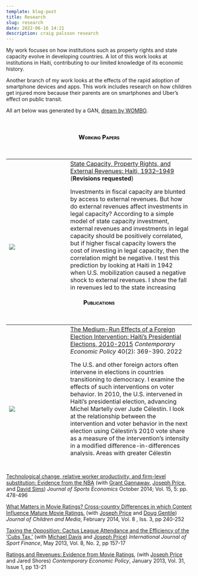 ```yaml
---
template: blog-post
title: Research
slug: research
date: 2022-06-16 14:21
description: craig palsson research
---
```

My work focuses on how institutions such as property rights and state capacity evolve in developing countries. A lot of this work looks at institutions in Haiti, contributing to our limited knowledge of its economic history.

Another branch of my work looks at the effects of the rapid adoption of smartphone devices and apps. This work includes research on how children get injured more because their parents are on smartphones and Uber’s effect on public transit.

All art below was generated by a GAN, <a href="https://app.wombo.art/">dream by WOMBO</a>.

&nbsp;

<center>

<h3 style="color: #000000; font-variant: small-caps;">Working Papers</h3>
&nbsp;

<table style="height: 357;" width="716">
<tbody>
<tr>
<td style="vertical-align: middle;" width="150">

![](/assets/state-capacity-external-revenues.jpg)

</td>
<td style="vertical-align: middle;"><a href="https://www.craigpalsson.com/wp-content/uploads/2021/07/WP-Palsson-State-Capacity-and-External-Revenues.pdf">State Capacity, Property Rights, and External Revenues: Haiti, 1932–1949 </a>(<b>Revisions requested</b>)

Investments in fiscal capacity are blunted by access to external revenues. But how do external revenues affect investments in legal capacity? According to a simple model of state capacity investment, external revenues and investments in legal capacity should be positively correlated, but if higher fiscal capacity lowers the cost of investing in legal capacity, then the correlation might be negative. I test this prediction by looking at Haiti in 1942 when U.S. mobilization caused a negative shock to external revenues. I show the fall in revenues led to the state increasing investments in legal capacity and property rights security. I account for this inconsistency by showing that investment complementarities can alter how states invest in capacity.</td>

</tr>
<tr>
<td style="vertical-align: middle;">

![](/assets/vancuber.jpg)

</td>
<td style="vertical-align: middle;"><a href="https://www.craigpalsson.com/wp-content/uploads/2021/07/WP-Vancouver_and_Uber.pdf">VancUber: The Effect of Ride-Hailing on Public Transportation, Congestion, and Traffic Fatalities </a> (with John Cairncross and <a href="http://individual.utoronto.ca/jhall/">Jonathan Hall</a> (<b>Revisions Requested</b>) 

We investigate the long-run effect of ride-hailing on public transit ridership, traffic congestion, and traffic fatalities. We identify ride-hailing’s long-run effect by exploiting British Columbia’s use of pre-existing regulation to ban ride-hailing from Vancouver. We use the synthetic control method to choose the set of treated cities that best matches Vancouver trends in each outcome before ride-hailing’s entry. We do not find a statistically significant effect of ride-hailing on our outcomes. Our confidence intervals provide bounds on the likely effect of ride-hailing on transit ridership and congestion that are smaller than many existing estimates. Our results for fatalities are imprecise.</td>

</tr>
</tbody>
</table>
<h3 style="color: #000000; font-variant: small-caps;">Publications</h3>
&nbsp;
<table style="height: 357px;" width="716">
<tbody>
<tr>
<td style="vertical-align: middle;" width="150">

![](/assets/election-intervention.jpg)

</td>
<td style="vertical-align: middle;"><a href="assets/Palsson 2021 CEP.pdf">The Medium-Run Effects of a Foreign Election Intervention: Haiti’s Presidential Elections, 2010-2015</a> <em>Contemporary Economic Policy</em> 40(2): 369-390. 2022

The U.S. and other foreign actors often intervene in elections in countries transitioning to democracy. I examine the effects of such interventions on voter behavior. In 2010, the U.S. intervened in Haiti’s presidential election, advancing Michel Martelly over Jude Célestin. I look at the relationship between the intervention and voter behavior in the next election using Célestin’s 2010 vote share as a measure of the intervention’s intensity in a modified difference-in-differences analysis. Areas with greater Célestin support in 2010 had lower turnout in 2015. The relationship is robust to many sensitivity tests that account for possible confounding effects from fraud.</td>

</tr>
<tr>
<td style="vertical-align: middle;">

![](/assets/jmp.jpg)

</td>
<td style="vertical-align: middle;"><a href="https://www.craigpalsson.com/Palsson JEH Web.pdf">Small Farms, Large Transaction Costs: Haiti's Missing Sugar </a> (2021) <em> Journal of Economic History, 81(2): 513--548</em>

In the eighteenth century, Haiti was the world’s leading sugar producer, but when cane surged in the Caribbean in the early twentieth century, Haiti produced none. Instead, the land sat idle while workers emigrated to work on sugar plantations. I examine the hypothesis that historical property rights institutions created high transaction costs for converting land to cane production. I collect new data on land-use from 1928–1950 and a proxy for transaction costs. The evidence suggests transaction costs impeded the land market from responding to the sugar boom.</td>

</tr>
<tr>
<td style="vertical-align: middle;">

![](/assets/uber-public-transit.jpg)

</td>
<td style="vertical-align: middle;"><a href="https://www.sciencedirect.com/science/article/abs/pii/S0094119018300731">Is Uber a substitute or complement to public transit? </a> (with <a href="http://individual.utoronto.ca/jhall/">Jonathan Hall</a> and <a href="https://economics.byu.edu/directory/joseph-p-price">Joseph Price</a>). <em>Journal of Urban Economics</em> 108: 36-50. 2018

How Uber affects public transit ridership is a relevant policy question facing cities worldwide. Theoretically, Uber’s effect on transit is ambiguous: while Uber is an alternative mode of travel, it can also increase the reach and flexibility of public transit’s fixed-route, fixed-schedule service. We estimate the effect of Uber on public transit ridership using a difference-in-differences design that exploits variation across U.S. metropolitan areas in both the intensity of Uber penetration and the timing of Uber entry. We find that Uber is a complement for the average transit agency, increasing ridership by five percent after two years. This average effect masks considerable heterogeneity, with Uber increasing ridership more in larger cities and for smaller transit agencies.</td>

</tr>
<tr>
<td style="vertical-align: middle;">

![](/assets/smartphones.jpg)

</td>
<td style="vertical-align: middle;"><a href="http://www.sciencedirect.com/science/article/pii/S0047272717301810">Smartphones and Child Injuries</a> <em>Journal of Public Economics</em> December 2017; Vol. 156, pp. 200-213

From 2005 to 2012, injuries to children under five increased by 10%, possibly because smartphones distract caregivers from supervising children. I exploit the expansion of AT&amp;T's 3G network in both a difference-in-differences and a triple difference framework and find that hospitals experienced a 5% increase in emergency department visits for children ages 0–5, but none for children ages 6–10, after getting 3G. Age-specific injury patterns on playgrounds, from poisoning, and in sports further support the conclusion that smartphones distract caregivers.</td>

</tr>
</tbody>
</table>
&nbsp;
</center>

<a href="http://jse.sagepub.com/content/15/5/478.abstract">Technological change, relative worker productivity, and firm-level substitution: Evidence from the NBA</a> (with <a href="https://sites.google.com/site/grantgannaway/">Grant Gannaway</a>, <a href="https://economics.byu.edu/directory/joseph-p-price">Joseph Price</a>, and <a href="https://economics.byu.edu/directory/david-p-sims">David Sims</a>) <em>Journal of Sports Economics</em> October 2014; Vol. 15, 5: pp. 478-496

<a href="http://www.tandfonline.com/doi/full/10.1080/17482798.2014.880359#.UwOJ1-KmVVZ">What Matters in Movie Ratings? Cross-country Differences in which Content Influence Mature Movie Ratings.</a> (with <a href="https://economics.byu.edu/directory/joseph-p-price">Joseph Price</a> and <a href="https://drdouglas.org/">Doug Gentile</a>) <em>Journal of Children and Media</em>, February 2014, Vol. 8 , Iss. 3, pp 240-252

<a href="http://ideas.repec.org/a/jsf/intjsf/v8y2013i2p157-170.html">Taxing the Opposition: Cactus League Attendance and the Efficiency of the ‘Cubs Tax,’</a> (with <a href="https://people.mst.edu/faculty/davismc/index.html">Michael Davis</a> and <a href="https://economics.byu.edu/directory/joseph-p-price">Joseph Price</a>) <em>International Journal of Sport Finance</em>, May 2013, Vol. 8, No. 2, pp 157-17

<a href="http://onlinelibrary.wiley.com/doi/10.1111/j.1465-7287.2012.00315.x/abstract">Ratings and Revenues: Evidence from Movie Ratings</a>, (with <a href="https://economics.byu.edu/directory/joseph-p-price">Joseph Price</a> and Jared Shores) <em>Contemporary Economic Policy</em>, January 2013, Vol. 31, Issue 1, pp 13-21

&nbsp;